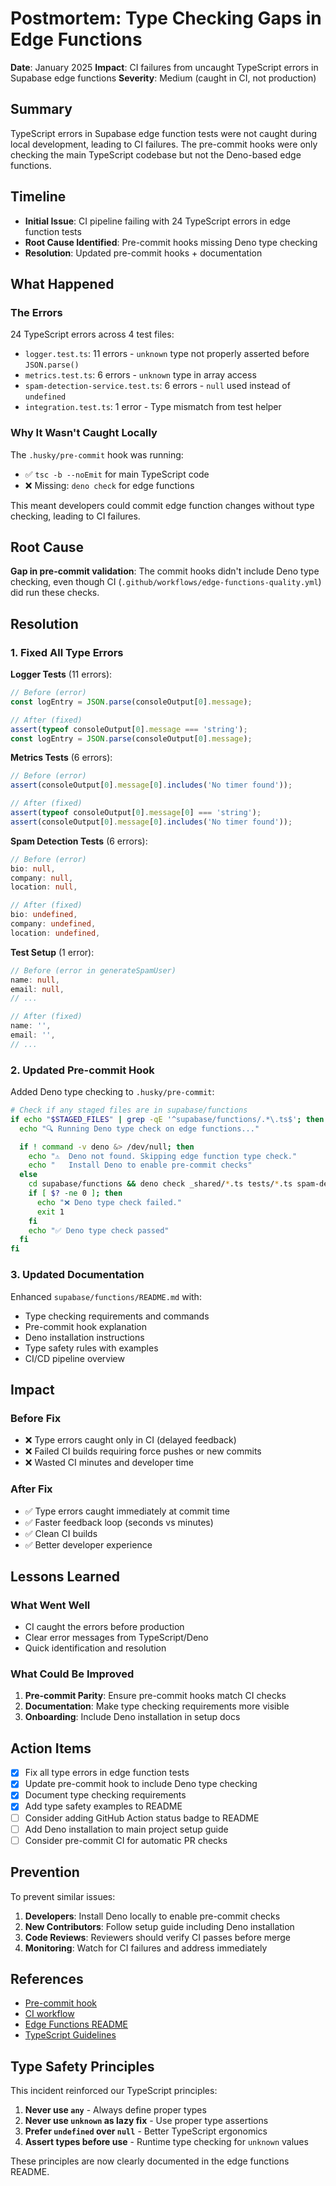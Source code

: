 # Postmortem: Type Checking Gaps in Edge Functions

**Date**: January 2025
**Impact**: CI failures from uncaught TypeScript errors in Supabase edge functions
**Severity**: Medium (caught in CI, not production)

## Summary

TypeScript errors in Supabase edge function tests were not caught during local development, leading to CI failures. The pre-commit hooks were only checking the main TypeScript codebase but not the Deno-based edge functions.

## Timeline

- **Initial Issue**: CI pipeline failing with 24 TypeScript errors in edge function tests
- **Root Cause Identified**: Pre-commit hooks missing Deno type checking
- **Resolution**: Updated pre-commit hooks + documentation

## What Happened

### The Errors

24 TypeScript errors across 4 test files:
- `logger.test.ts`: 11 errors - `unknown` type not properly asserted before `JSON.parse()`
- `metrics.test.ts`: 6 errors - `unknown` type in array access
- `spam-detection-service.test.ts`: 6 errors - `null` used instead of `undefined`
- `integration.test.ts`: 1 error - Type mismatch from test helper

### Why It Wasn't Caught Locally

The `.husky/pre-commit` hook was running:
- ✅ `tsc -b --noEmit` for main TypeScript code
- ❌ Missing: `deno check` for edge functions

This meant developers could commit edge function changes without type checking, leading to CI failures.

## Root Cause

**Gap in pre-commit validation**: The commit hooks didn't include Deno type checking, even though CI (`.github/workflows/edge-functions-quality.yml`) did run these checks.

## Resolution

### 1. Fixed All Type Errors

**Logger Tests** (11 errors):
```typescript
// Before (error)
const logEntry = JSON.parse(consoleOutput[0].message);

// After (fixed)
assert(typeof consoleOutput[0].message === 'string');
const logEntry = JSON.parse(consoleOutput[0].message);
```

**Metrics Tests** (6 errors):
```typescript
// Before (error)
assert(consoleOutput[0].message[0].includes('No timer found'));

// After (fixed)
assert(typeof consoleOutput[0].message[0] === 'string');
assert(consoleOutput[0].message[0].includes('No timer found'));
```

**Spam Detection Tests** (6 errors):
```typescript
// Before (error)
bio: null,
company: null,
location: null,

// After (fixed)
bio: undefined,
company: undefined,
location: undefined,
```

**Test Setup** (1 error):
```typescript
// Before (error in generateSpamUser)
name: null,
email: null,
// ...

// After (fixed)
name: '',
email: '',
// ...
```

### 2. Updated Pre-commit Hook

Added Deno type checking to `.husky/pre-commit`:

```bash
# Check if any staged files are in supabase/functions
if echo "$STAGED_FILES" | grep -qE '^supabase/functions/.*\.ts$'; then
  echo "🔍 Running Deno type check on edge functions..."

  if ! command -v deno &> /dev/null; then
    echo "⚠️  Deno not found. Skipping edge function type check."
    echo "   Install Deno to enable pre-commit checks"
  else
    cd supabase/functions && deno check _shared/*.ts tests/*.ts spam-detection/*.ts
    if [ $? -ne 0 ]; then
      echo "❌ Deno type check failed."
      exit 1
    fi
    echo "✅ Deno type check passed"
  fi
fi
```

### 3. Updated Documentation

Enhanced `supabase/functions/README.md` with:
- Type checking requirements and commands
- Pre-commit hook explanation
- Deno installation instructions
- Type safety rules with examples
- CI/CD pipeline overview

## Impact

### Before Fix
- ❌ Type errors caught only in CI (delayed feedback)
- ❌ Failed CI builds requiring force pushes or new commits
- ❌ Wasted CI minutes and developer time

### After Fix
- ✅ Type errors caught immediately at commit time
- ✅ Faster feedback loop (seconds vs minutes)
- ✅ Clean CI builds
- ✅ Better developer experience

## Lessons Learned

### What Went Well
- CI caught the errors before production
- Clear error messages from TypeScript/Deno
- Quick identification and resolution

### What Could Be Improved

1. **Pre-commit Parity**: Ensure pre-commit hooks match CI checks
2. **Documentation**: Make type checking requirements more visible
3. **Onboarding**: Include Deno installation in setup docs

## Action Items

- [x] Fix all type errors in edge function tests
- [x] Update pre-commit hook to include Deno type checking
- [x] Document type checking requirements
- [x] Add type safety examples to README
- [ ] Consider adding GitHub Action status badge to README
- [ ] Add Deno installation to main project setup guide
- [ ] Consider pre-commit CI for automatic PR checks

## Prevention

To prevent similar issues:

1. **Developers**: Install Deno locally to enable pre-commit checks
2. **New Contributors**: Follow setup guide including Deno installation
3. **Code Reviews**: Reviewers should verify CI passes before merge
4. **Monitoring**: Watch for CI failures and address immediately

## References

- [Pre-commit hook](.husky/pre-commit)
- [CI workflow](.github/workflows/edge-functions-quality.yml)
- [Edge Functions README](supabase/functions/README.md)
- [TypeScript Guidelines](CLAUDE.md)

## Type Safety Principles

This incident reinforced our TypeScript principles:

1. **Never use `any`** - Always define proper types
2. **Never use `unknown` as lazy fix** - Use proper type assertions
3. **Prefer `undefined` over `null`** - Better TypeScript ergonomics
4. **Assert types before use** - Runtime type checking for `unknown` values

These principles are now clearly documented in the edge functions README.
